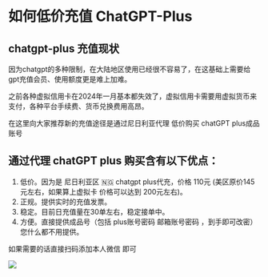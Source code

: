 # 如何低价充值 ChatGPT-Plus

## chatgpt-plus 充值现状

因为chatgpt的多种限制，在大陆地区使用已经很不容易了，在这基础上需要给gpt充值会员、使用额度更是难上加难。

之前各种虚拟信用卡在2024年一月基本都失效了，虚拟信用卡需要用虚拟货币来支付，各种平台手续费、货币兑换费用高昂。

在这里向大家推荐新的充值途径是通过尼日利亚代理 低价购买 chatGPT plus成品账号 

## 通过代理 chatGPT plus 购买含有以下优点：

1. 低价。因为是 尼日利亚区 🇳🇬  chatgpt plus代充，价格 110元 (美区原价145元左右，如果算上虚拟卡 价格可以达到 200元左右)。
2. 正规。提供实时的充值发票。
3. 稳定。目前日充值量在30单左右，稳定接单中。
4. 方便。直接提供成品号（包括 plus账号密码 邮箱账号密码 ，到手即可改密）您什么都不用提供。

如果需要的话直接扫码添加本人微信 即可

![](/Users/guichaoran/Documents/19351729572438_.pic.jpg)
